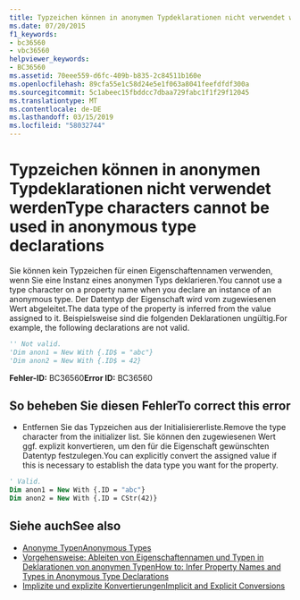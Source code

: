 ```yaml
---
title: Typzeichen können in anonymen Typdeklarationen nicht verwendet werden
ms.date: 07/20/2015
f1_keywords:
- bc36560
- vbc36560
helpviewer_keywords:
- BC36560
ms.assetid: 70eee559-d6fc-409b-b835-2c84511b160e
ms.openlocfilehash: 89cfa55e1c58d24e5e1f063a8041feefdfdf300a
ms.sourcegitcommit: 5c1abeec15fbddcc7dbaa729fabc1f1f29f12045
ms.translationtype: MT
ms.contentlocale: de-DE
ms.lasthandoff: 03/15/2019
ms.locfileid: "58032744"
---
```

# <a name="type-characters-cannot-be-used-in-anonymous-type-declarations"></a><span data-ttu-id="f0a23-102">Typzeichen können in anonymen Typdeklarationen nicht verwendet werden</span><span class="sxs-lookup"><span data-stu-id="f0a23-102">Type characters cannot be used in anonymous type declarations</span></span>
<span data-ttu-id="f0a23-103">Sie können kein Typzeichen für einen Eigenschaftennamen verwenden, wenn Sie eine Instanz eines anonymen Typs deklarieren.</span><span class="sxs-lookup"><span data-stu-id="f0a23-103">You cannot use a type character on a property name when you declare an instance of an anonymous type.</span></span> <span data-ttu-id="f0a23-104">Der Datentyp der Eigenschaft wird vom zugewiesenen Wert abgeleitet.</span><span class="sxs-lookup"><span data-stu-id="f0a23-104">The data type of the property is inferred from the value assigned to it.</span></span> <span data-ttu-id="f0a23-105">Beispielsweise sind die folgenden Deklarationen ungültig.</span><span class="sxs-lookup"><span data-stu-id="f0a23-105">For example, the following declarations are not valid.</span></span>  
  
```vb  
'' Not valid.  
'Dim anon1 = New With {.ID$ = "abc"}  
'Dim anon2 = New With {.ID$ = 42}  
```  
  
 <span data-ttu-id="f0a23-106">**Fehler-ID:** BC36560</span><span class="sxs-lookup"><span data-stu-id="f0a23-106">**Error ID:** BC36560</span></span>  
  
## <a name="to-correct-this-error"></a><span data-ttu-id="f0a23-107">So beheben Sie diesen Fehler</span><span class="sxs-lookup"><span data-stu-id="f0a23-107">To correct this error</span></span>  
  
-   <span data-ttu-id="f0a23-108">Entfernen Sie das Typzeichen aus der Initialisiererliste.</span><span class="sxs-lookup"><span data-stu-id="f0a23-108">Remove the type character from the initializer list.</span></span> <span data-ttu-id="f0a23-109">Sie können den zugewiesenen Wert ggf. explizit konvertieren, um den für die Eigenschaft gewünschten Datentyp festzulegen.</span><span class="sxs-lookup"><span data-stu-id="f0a23-109">You can explicitly convert the assigned value if this is necessary to establish the data type you want for the property.</span></span>  
  
```vb  
' Valid.  
Dim anon1 = New With {.ID = "abc"}  
Dim anon2 = New With {.ID = CStr(42)}  
```  
  
## <a name="see-also"></a><span data-ttu-id="f0a23-110">Siehe auch</span><span class="sxs-lookup"><span data-stu-id="f0a23-110">See also</span></span>

- [<span data-ttu-id="f0a23-111">Anonyme Typen</span><span class="sxs-lookup"><span data-stu-id="f0a23-111">Anonymous Types</span></span>](../../visual-basic/programming-guide/language-features/objects-and-classes/anonymous-types.md)
- [<span data-ttu-id="f0a23-112">Vorgehensweise: Ableiten von Eigenschaftennamen und Typen in Deklarationen von anonymen Typen</span><span class="sxs-lookup"><span data-stu-id="f0a23-112">How to: Infer Property Names and Types in Anonymous Type Declarations</span></span>](../../visual-basic/programming-guide/language-features/objects-and-classes/how-to-infer-property-names-and-types-in-anonymous-type-declarations.md)
- [<span data-ttu-id="f0a23-113">Implizite und explizite Konvertierungen</span><span class="sxs-lookup"><span data-stu-id="f0a23-113">Implicit and Explicit Conversions</span></span>](../../visual-basic/programming-guide/language-features/data-types/implicit-and-explicit-conversions.md)
